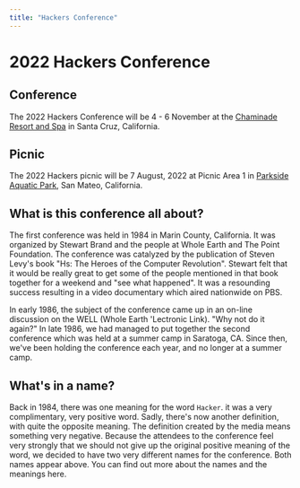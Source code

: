 ```yaml
---
title: "Hackers Conference"
---
```


# 2022 Hackers Conference 

## Conference

The 2022 Hackers Conference will be 4 - 6 November at the [Chaminade Resort and Spa](https://www.chaminade.com/) in Santa Cruz, California.

## Picnic

The 2022 Hackers picnic will be 7 August, 2022 at Picnic Area 1 in [Parkside Aquatic Park](https://www.cityofsanmateo.org/3340/Parkside-Aquatic-Park), San Mateo, California.

##  What is this conference all about?

The first conference was held in 1984 in Marin County, California. It was organized by Stewart Brand and the people at Whole Earth and The Point Foundation. The conference was catalyzed by the publication of Steven Levy's book "Hs: The Heroes of the Computer Revolution". Stewart felt that it would be really great to get some of the people mentioned in that book together for a weekend and "see what happened". It was a resounding success resulting in a video documentary which aired nationwide on PBS.

In early 1986, the subject of the conference came up in an on-line discussion on the WELL (Whole Earth 'Lectronic Link). "Why not do it again?" In late 1986, we had managed to put together the second conference which was held at a summer camp in Saratoga, CA. Since then, we've been holding the conference each year, and no longer at a summer camp.

## What's in a name?

Back in 1984, there was one meaning for the word `Hacker`. it was a very complimentary, very positive word. Sadly, there's now another definition, with quite the opposite meaning. The definition created by the media means something very negative. Because the attendees to the conference feel very strongly that we should not give up the original positive meaning of the word, we decided to have two very different names for the conference. Both names appear above. You can find out more about the names and the meanings here.
